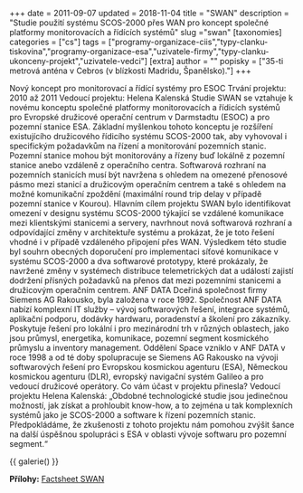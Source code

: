 +++
date = 2011-09-07
updated = 2018-11-04
title = "SWAN"
description = "Studie použití systému SCOS-2000 přes WAN pro koncept společné platformy monitorovacích a řídících systémů"
slug ="swan"
[taxonomies]
categories = ["cs"]
tags = ["programy-organizace-ciis","typy-clanku-tiskovina","programy-organizace-esa","uzivatele-firmy","typy-clanku-ukonceny-projekt","uzivatele-vedci"]
[extra]
author = ""
popisky = ["35-ti metrová anténa v Cebros (v blízkosti Madridu, Španělsko)."]
+++

Nový koncept pro monitorovací a řídící systémy pro ESOC Trvání projektu: 2010 až 2011 Vedoucí projektu: Helena Kalenská Studie SWAN se vztahuje k novému konceptu společné platformy monitorovacích a řídicích systémů pro Evropské družicové operační centrum v Darmstadtu (ESOC) a pro pozemní stanice ESA. Základní myšlenkou tohoto konceptu je rozšíření existujícího družicového řídicího systému SCOS-2000 tak, aby vyhovoval i specifickým požadavkům na řízení a monitorování pozemních stanic. Pozemní stanice mohou být monitorovány a řízeny buď lokálně z pozemní stanice anebo vzdáleně z operačního centra. Softwarová rozhraní na pozemních stanicích musí být navržena s ohledem na omezené přenosové pásmo mezi stanicí a družicovým operačním centrem a také s ohledem na možné komunikační zpoždění (maximální round trip delay v případě pozemní stanice v Kourou). Hlavním cílem projektu SWAN bylo identifikovat omezení v designu systému SCOS-2000 týkající se vzdálené komunikace mezi klientskými stanicemi a servery, navrhnout nová softwarová rozhraní a odpovídající změny v architektuře systému a prokázat, že je toto řešení vhodné i v případě vzdáleného připojení přes WAN. Výsledkem této studie byl souhrn obecných doporučení pro implementaci síťové komunikace v systému SCOS-2000 a dva softwarové prototypy, které prokázaly, že navržené změny v systémech distribuce telemetrických dat a událostí zajistí dodržení přísných požadavků na přenos dat mezi pozemními stanicemi a družicovým operačním centrem. ANF DATA Dceřiná společnost firmy Siemens AG Rakousko, byla založena v roce 1992. Společnost ANF DATA nabízí komplexní IT služby – vývoj softwarových řešení, integrace systémů, aplikační podporu, dodávky hardwaru, poradenství a školení pro zákazníky. Poskytuje řešení pro lokální i pro mezinárodní trh v různých oblastech, jako jsou průmysl, energetika, komunikace, pozemní segment kosmického průmyslu a inventory management. Oddělení Space vzniklo v ANF DATA v roce 1998 a od té doby spolupracuje se Siemens AG Rakousko na vývoji softwarových řešení pro Evropskou kosmickou agenturu (ESA), Německou kosmickou agenturu (DLR), evropský navigační systém Galileo a pro vedoucí družicové operátory. Co vám účast v projektu přinesla? Vedoucí projektu Helena Kalenská: „Obdobné technologické studie jsou jedinečnou možností, jak získat a prohloubit know-how, a to zejména u tak komplexních systémů jako je SCOS-2000 a software k řízení pozemních stanic. Předpokládáme, že zkušenosti z tohoto projektu nám pomohou zvýšit šance na další úspěšnou spolupráci s ESA v oblasti vývoje softwaru pro pozemní segment.“

{{ galerie() }}

**Přílohy:**
[Factsheet SWAN]

[Factsheet SWAN]: csofactsheets-swan-web.pdf

